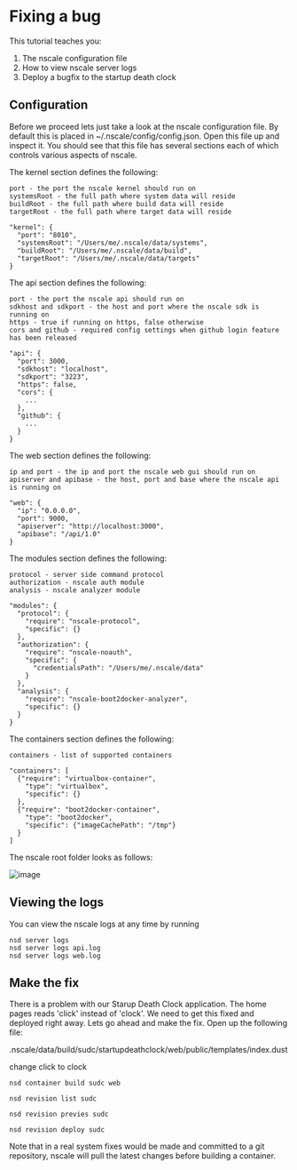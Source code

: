 Fixing a bug
============

This tutorial teaches you:

1. The nscale configuration file
2. How to view nscale server logs
3. Deploy a bugfix to the startup death clock

Configuration
-------------
Before we proceed lets just take a look at the nscale configuration file. By default this is placed in ~/.nscale/config/config.json. Open this file up and inspect it. You should see that this file has several sections each of which controls various aspects of nscale.

The kernel section defines the following:

	port - the port the nscale kernel should run on
	systemsRoot - the full path where system data will reside
	buildRoot - the full path where build data will reside
	targetRoot - the full path where target data will reside

	"kernel": {
	  "port": "8010",
	  "systemsRoot": "/Users/me/.nscale/data/systems",
	  "buildRoot": "/Users/me/.nscale/data/build",
	  "targetRoot": "/Users/me/.nscale/data/targets"
	}

The api section defines the following:

	port - the port the nscale api should run on
	sdkhost and sdkport - the host and port where the nscale sdk is running on
	https - true if running on https, false otherwise
	cors and github - required config settings when github login feature has been released

	"api": {
	  "port": 3000,
	  "sdkhost": "localhost",
	  "sdkport": "3223",
	  "https": false,
	  "cors": {
	    ...
	  },
	  "github": {
	    ...
	  }
	}
	
The web section defines the following:

	ip and port - the ip and port the nscale web gui should run on
	apiserver and apibase - the host, port and base where the nscale api is running on
	
	"web": {
	  "ip": "0.0.0.0",
	  "port": 9000,
	  "apiserver": "http://localhost:3000",
	  "apibase": "/api/1.0"
	}

The modules section defines the following:

	protocol - server side command protocol
	authorization - nscale auth module
	analysis - nscale analyzer module
	
	"modules": {
	  "protocol": {
	    "require": "nscale-protocol",
	    "specific": {}
	  },
	  "authorization": {
	    "require": "nscale-noauth",
	    "specific": {
	      "credentialsPath": "/Users/me/.nscale/data"
	    }
	  },
	  "analysis": {
	    "require": "nscale-boot2docker-analyzer",
	    "specific": {}
	  }
	}
	
The containers section defines the following:

	containers - list of supported containers

	"containers": [
	  {"require": "virtualbox-container",
	    "type": "virtualbox",
	    "specific": {}
	  },
	  {"require": "boot2docker-container",
	    "type": "boot2docker",
	    "specific": {"imageCachePath": "/tmp"}
	  }
	]

The nscale root folder looks as follows:

![image](https://raw.githubusercontent.com/nearform/nscale-workshop/master/configdir.png)

Viewing the logs
----------------
You can view the nscale logs at any time by running 

	nsd server logs
	nsd server logs api.log
	nsd server logs web.log

Make the fix
------------
There is a problem with our Starup Death Clock application. The home pages reads 'click' instead of 'clock'. We need to get this fixed and deployed right away. Lets go ahead and make the fix. Open up the following file: 

.nscale/data/build/sudc/startupdeathclock/web/public/templates/index.dust

change click to clock

	nsd container build sudc web
	
	nsd revision list sudc
	
	nsd revision previes sudc
	
	nsd revision deploy sudc
	
Note that in a real system fixes would be made and committed to a git repository, nscale will pull the latest changes before building a container.


